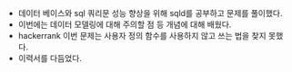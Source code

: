 - 데이터 베이스와 sql 쿼리문 성능 향상을 위해 sqld를 공부하고 문제를 풀이했다.
- 이번에는 데이터 모델링에 대해 주의할 점 등 개념에 대해 배웠다. 
- hackerrank 이번 문제는 사용자 정의 함수를 사용하지 않고 쓰는 법을 찾지 못했다. 
- 이력서를 다듬었다.

